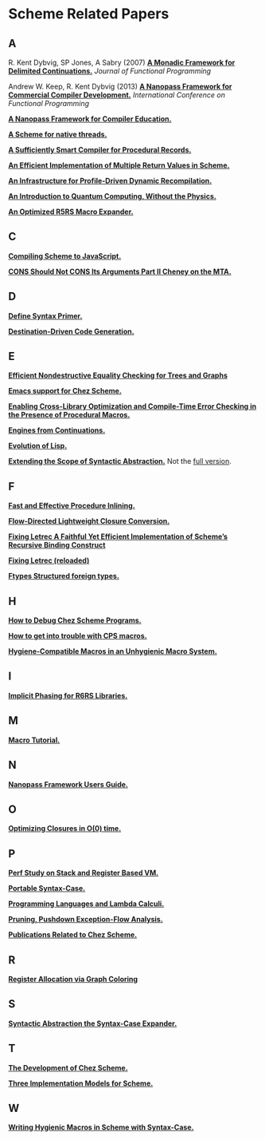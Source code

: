 # Scheme Related Papers

## A

R. Kent Dybvig, SP Jones, A Sabry (2007) **[A Monadic Framework for Delimited Continuations.](doc/A%20Monadic%20Framework%20for%20Delimited%20Continuations.pdf)** _Journal of Functional Programming_

Andrew W. Keep, R. Kent Dybvig (2013) **[A Nanopass Framework for Commercial Compiler Development.](doc/A%20Nanopass%20Framework%20for%20Commercial%20Compiler%20Development.pdf.pdf)**  _International Conference on Functional Programming_

**[A Nanopass Framework for Compiler Education.](doc/A%20Nanopass%20Framework%20for%20Compiler%20Education.pdf.pdf)**

**[A Scheme for native threads.](doc/A%20Scheme%20for%20native%20threads.pdf)**

**[A Sufficiently Smart Compiler for Procedural Records.](doc/A%20Sufficiently%20Smart%20Compiler%20for%20Procedural%20Records.pdf)**

**[An Efficient Implementation of Multiple Return Values in Scheme.](doc/An%20Efficient%20Implementation%20of%20Multiple%20Return%20Values%20in%20Scheme.pdf)**

**[An Infrastructure for Profile-Driven Dynamic Recompilation.](doc/An%20Infrastructure%20for%20Profile-Driven%20Dynamic%20Recompilation.pdf)**

**[An Introduction to Quantum Computing, Without the Physics.](doc/An%20Introduction%20to%20Quantum%20Computing,%20Without%20the%20Physics.pdf)**

**[An Optimized R5RS Macro Expander.](doc/An%20Optimized%20R5RS%20Macro%20Expander.pdf)**

## C

**[Compiling Scheme to JavaScript.](doc/Compiling%20Scheme%20to%20JavaScript.pdf)**

**[CONS Should Not CONS Its Arguments Part II Cheney on the MTA.](doc/CONS%20Should%20Not%20CONS%20Its%20Arguments%20Part%20II%20Cheney%20on%20the%20MTA.pdf)**

## D

**[Define Syntax Primer.](doc/Define%20Syntax%20Primer.txt)**

**[Destination-Driven Code Generation.](doc/Destination-Driven%20Code%20Generation.pdf)**

## E

**[Efficient Nondestructive Equality Checking for Trees and Graphs](doc/Efficient%20Nondestructive%20Equality%20Checking%20for%20Trees%20and%20Graphs.pdf)**

**[Emacs support for  Chez Scheme.](doc/Emacs%20support%20for%20%20Chez%20Scheme.md)**

**[Enabling Cross-Library Optimization and Compile-Time Error Checking in the Presence of Procedural Macros.](doc/Enabling%20Cross-Library%20Optimization%20and%20Compile-Time%20Error%20Checking%20in%20the%20Presence%20of%20Procedural%20Macros.pdf)**

**[Engines from Continuations.](doc/Engines%20from%20Continuations.pdf)**

**[Evolution of Lisp.](doc/Evolution%20of%20Lisp.pdf)**

**[Extending the Scope of Syntactic Abstraction.](doc/Extending%20the%20Scope%20of%20Syntactic%20Abstraction.pdf)** Not the [full version](http://citeseerx.ist.psu.edu/viewdoc/download?doi=10.1.1.71.363&rep=rep1&type=pdf).

## F

**[Fast and Effective Procedure Inlining.](doc/Fast%20and%20Effective%20Procedure%20Inlining.pdf)**

**[Flow-Directed Lightweight Closure Conversion.](doc/Flow-Directed%20Lightweight%20Closure%20Conversion.pdf)**

**[Fixing Letrec A Faithful Yet Efficient Implementation of Scheme’s Recursive Binding Construct](doc/Fixing%20Letrec%20A%20Faithful%20Yet%20Efficient%20Implementation%20of%20Scheme’s%20Recursive%20Binding%20Construct.pdf)**

**[Fixing Letrec (reloaded)](doc/Fixing%20Letrec%20(reloaded).pdf)**

**[Ftypes Structured foreign types.](doc/Ftypes%20Structured%20foreign%20types.pdf)**

## H

**[How to Debug Chez Scheme Programs.](doc/How%20to%20Debug%20Chez%20Scheme%20Programs.md)**

**[How to get into trouble with CPS macros.](doc/How%20to%20get%20into%20trouble%20with%20CPS%20macros.pdf)**

**[Hygiene-Compatible Macros in an Unhygienic Macro System.](doc/Hygiene-Compatible%20Macros%20in%20an%20Unhygienic%20Macro%20System.pdf)**

## I

**[Implicit Phasing for R6RS Libraries.](doc/Implicit%20Phasing%20for%20R6RS%20Libraries.pdf)**

## M

**[Macro Tutorial.](doc/Macro%20Tutorial.pdf)**

## N

**[Nanopass Framework Users Guide.](doc/Nanopass%20Framework%20Users%20Guide.pdf)**

## O

**[Optimizing Closures in O(0) time.](doc/Optimizing%20Closures%20in%20O(0)%20time.pdf)**

## P

**[Perf Study on Stack and Register Based VM.](doc/Perf%20Study%20on%20Stack%20and%20Register%20Based%20VM.pdf)**

**[Portable Syntax-Case.](doc/Portable%20Syntax-Case.md)**

**[Programming Languages and Lambda Calculi.](doc/Programming%20Languages%20and%20Lambda%20Calculi.pdf)**

**[Pruning, Pushdown Exception-Flow Analysis.](doc/Pruning,%20Pushdown%20Exception-Flow%20Analysis.pdf)**

**[Publications Related to Chez Scheme.](Publications%20Related%20to%20Chez%20Scheme.md)**

## R

**[Register Allocation via Graph Coloring](doc/Register%20Allocation%20via%20Graph%20Coloring.pdf)**

## S

**[Syntactic Abstraction the Syntax-Case Expander.](doc/Syntactic%20Abstraction%20the%20Syntax-Case%20Expander.pdf)**

## T

**[The Development of Chez Scheme.](doc/The%20Development%20of%20Chez%20Scheme.pdf)**

**[Three Implementation Models for Scheme.](doc/Three%20Implementation%20Models%20for%20Scheme.pdf)**

## W

**[Writing Hygienic Macros in Scheme with Syntax-Case.](doc/Writing%20Hygienic%20Macros%20in%20Scheme%20with%20Syntax-Case.pdf)**

















